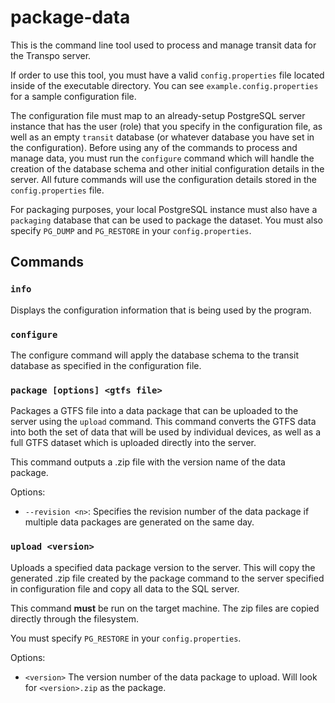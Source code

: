 # package-data

This is the command line tool used to process and manage transit data for the Transpo server. 

If order to use this tool, you must have a valid `config.properties` file located inside of the executable directory. You can see `example.config.properties` for a sample configuration file. 

The configuration file must map to an already-setup PostgreSQL server instance that has the user (role) that you specify in the configuration file, as well as an empty `transit` database (or whatever database you have set in the configuration). 
Before using any of the commands to process and manage data, you must run the `configure` command which will handle the creation of the database schema and other initial configuration details in the server.
All future commands will use the configuration details stored in the `config.properties` file.

For packaging purposes, your local PostgreSQL instance must also have a `packaging` database that can be used to package the dataset. You must also specify `PG_DUMP` and `PG_RESTORE` in your `config.properties`.

## Commands

### `info`
Displays the configuration information that is being used by the program.

### `configure`
The configure command will apply the database schema to the transit database as specified in the configuration file.

### `package [options] <gtfs file>`
Packages a GTFS file into a data package that can be uploaded to the server using the `upload` command. 
This command converts the GTFS data into both the set of data that will be used by individual devices, as well as a full GTFS dataset which is uploaded directly into the server.

This command outputs a .zip file with the version name of the data package.

Options:
 * `--revision <n>`: Specifies the revision number of the data package if multiple data packages are generated on the same day.
 
### `upload <version>` 
Uploads a specified data package version to the server. This will copy the generated .zip file created by the package command to the server specified in configuration file and copy all data to the SQL server.

This command **must** be run on the target machine. The zip files are copied directly through the filesystem.

You must specify `PG_RESTORE` in your `config.properties`.

Options:
 * `<version>` The version number of the data package to upload. Will look for `<version>.zip` as the package.